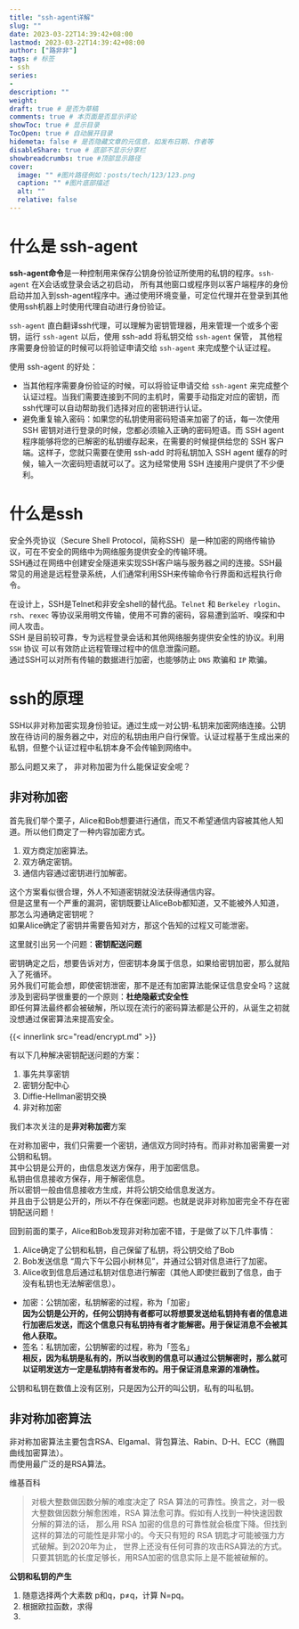 ```yaml
---
title: "ssh-agent详解"
slug: ""
date: 2023-03-22T14:39:42+08:00
lastmod: 2023-03-22T14:39:42+08:00
author: ["路非非"]
tags: # 标签
- ssh
series:
-
description: ""
weight:
draft: true # 是否为草稿
comments: true # 本页面是否显示评论
showToc: true # 显示目录
TocOpen: true # 自动展开目录
hidemeta: false # 是否隐藏文章的元信息，如发布日期、作者等
disableShare: true # 底部不显示分享栏
showbreadcrumbs: true #顶部显示路径
cover:
  image: "" #图片路径例如：posts/tech/123/123.png
  caption: "" #图片底部描述
  alt: ""
  relative: false
---
```


# 什么是 ssh-agent
**ssh-agent命令**是一种控制用来保存公钥身份验证所使用的私钥的程序。`ssh-agent` 在X会话或登录会话之初启动，
所有其他窗口或程序则以客户端程序的身份启动并加入到ssh-agent程序中。通过使用环境变量，可定位代理并在登录到其他使用ssh机器上时使用代理自动进行身份验证。

`ssh-agent` 直白翻译ssh代理，可以理解为密钥管理器，用来管理一个或多个密钥，运行 `ssh-agent` 以后，使用 ssh-add 将私钥交给 `ssh-agent` 保管，
其他程序需要身份验证的时候可以将验证申请交给 `ssh-agent` 来完成整个认证过程。

使用 ssh-agent 的好处：  
* 当其他程序需要身份验证的时候，可以将验证申请交给 `ssh-agent` 来完成整个认证过程。当我们需要连接到不同的主机时，需要手动指定对应的密钥，而ssh代理可以自动帮助我们选择对应的密钥进行认证。
* 避免重复输入密码：如果您的私钥使用密码短语来加密了的话，每一次使用 SSH 密钥对进行登录的时候，您都必须输入正确的密码短语。而 SSH agent 程序能够将您的已解密的私钥缓存起来，在需要的时候提供给您的 SSH 客户端。这样子，您就只需要在使用 ssh-add 时将私钥加入 SSH agent 缓存的时候，输入一次密码短语就可以了。这为经常使用 SSH 连接用户提供了不少便利。

# 什么是ssh
安全外壳协议（Secure Shell Protocol，简称SSH）是一种加密的网络传输协议，可在不安全的网络中为网络服务提供安全的传输环境。  
SSH通过在网络中创建安全隧道来实现SSH客户端与服务器之间的连接。SSH最常见的用途是远程登录系统，人们通常利用SSH来传输命令行界面和远程执行命令。

在设计上，SSH是Telnet和非安全shell的替代品。`Telnet` 和 `Berkeley rlogin`、`rsh`、`rexec` 等协议采用明文传输，使用不可靠的密码，容易遭到监听、嗅探和中间人攻击。  
SSH 是目前较可靠，专为远程登录会话和其他网络服务提供安全性的协议。利用 `SSH` 协议 可以有效防止远程管理过程中的信息泄露问题。  
通过SSH可以对所有传输的数据进行加密，也能够防止 `DNS` 欺骗和 `IP` 欺骗。

# ssh的原理
SSH以非对称加密实现身份验证。通过生成一对公钥-私钥来加密网络连接。公钥放在待访问的服务器之中，对应的私钥由用户自行保管。认证过程基于生成出来的私钥，但整个认证过程中私钥本身不会传输到网络中。

那么问题又来了， 非对称加密为什么能保证安全呢？

## 非对称加密
首先我们举个栗子，Alice和Bob想要进行通信，而又不希望通信内容被其他人知道。所以他们商定了一种内容加密方式。  
1. 双方商定加密算法。
2. 双方确定密钥。
3. 通信内容通过密钥进行加解密。

这个方案看似很合理，外人不知道密钥就没法获得通信内容。  
但是这里有一个严重的漏洞，密钥既要让AliceBob都知道，又不能被外人知道，那怎么沟通确定密钥呢？  
如果Alice确定了密钥并需要告知对方，那这个告知的过程又可能泄密。

这里就引出另一个问题：**密钥配送问题**

密钥确定之后，想要告诉对方，但密钥本身属于信息，如果给密钥加密，那么就陷入了死循环。  
另外我们可能会想，即使密钥泄密，那不是还有加密算法能保证信息安全吗？这就涉及到密码学很重要的一个原则：**杜绝隐蔽式安全性**  
即任何算法最终都会被破解，所以现在流行的密码算法都是公开的，从诞生之初就没想通过保密算法来提高安全。

{{< innerlink src="read/encrypt.md" >}}

有以下几种解决密钥配送问题的方案：
1. 事先共享密钥 
2. 密钥分配中心 
3. Diffie-Hellman密钥交换 
4. 非对称加密

我们本次关注的是**非对称加密**方案

在对称加密中，我们只需要一个密钥，通信双方同时持有。而非对称加密需要一对公钥和私钥。  
其中公钥是公开的，由信息发送方保存，用于加密信息。  
私钥由信息接收方保存，用于解密信息。  
所以密钥一般由信息接收方生成，并将公钥交给信息发送方。  
并且由于公钥是公开的，所以不存在保密问题。也就是说非对称加密完全不存在密钥配送问题！

回到前面的栗子，Alice和Bob发现非对称加密不错，于是做了以下几件事情：
1. Alice确定了公钥和私钥，自己保留了私钥，将公钥交给了Bob
2. Bob发送信息 “周六下午公园小树林见”，并通过公钥对信息进行了加密。
3. Alice收到信息后通过私钥对信息进行解密（其他人即使拦截到了信息，由于没有私钥也无法解密信息）。

* 加密：公钥加密，私钥解密的过程，称为「加密」  
**因为公钥是公开的，任何公钥持有者都可以将想要发送给私钥持有者的信息进行加密后发送，而这个信息只有私钥持有者才能解密。用于保证消息不会被其他人获取。**
* 签名：私钥加密，公钥解密的过程，称为「签名」  
**相反，因为私钥是私有的，所以当收到的信息可以通过公钥解密时，那么就可以证明发送方一定是私钥持有者发布的。用于保证消息来源的准确性。**

公钥和私钥在数值上没有区别，只是因为公开的叫公钥，私有的叫私钥。

## 非对称加密算法
非对称加密算法主要包含RSA、Elgamal、背包算法、Rabin、D-H、ECC（椭圆曲线加密算法）。  
而使用最广泛的是RSA算法。

维基百科
> 对极大整数做因数分解的难度决定了 RSA 算法的可靠性。换言之，对一极大整数做因数分解愈困难，RSA 算法愈可靠。假如有人找到一种快速因数分解的算法的话，
> 那么用 RSA 加密的信息的可靠性就会极度下降。但找到这样的算法的可能性是非常小的。今天只有短的 RSA 钥匙才可能被强力方式破解。到2020年为止，
> 世界上还没有任何可靠的攻击RSA算法的方式。只要其钥匙的长度足够长，用RSA加密的信息实际上是不能被破解的。

**公钥和私钥的产生**
1. 随意选择两个大素数 p和q，p≠q，计算 N=pq。
2. 根据欧拉函数，求得
3. 


